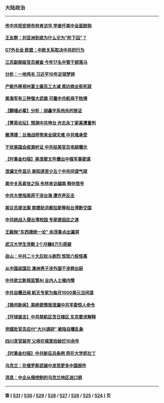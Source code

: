 ### 大陆政治
---
#### [传中共拒安排布林肯访华 学者吁美中全面脱钩](../../pages/ncid277/n13974274.md) 
#### [王友群：刘亚洲到底为什么沦为“阶下囚”？](../../pages/ncid277/n13973940.md) 
#### [G7外长会 欧盟：中欧关系取决中共的行为](../../pages/ncid277/n13974281.md) 
#### [江苏副部级官员被查 今年17名中管干部落马](../../pages/ncid277/n13974235.md) 
#### [分析：一地鸡毛 习近平10年足球梦碎](../../pages/ncid277/n13973305.md) 
#### [产能外移郑州富士康员工大减 周边商业街死寂](../../pages/ncid277/n13973948.md) 
#### [美海军有三种强大武器 可置中共航母于险境](../../pages/ncid277/n13970837.md) 
#### [【翻墙必看】分析：胡鑫宇系他杀的铁证](../../pages/ncid277/n13973906.md) 
#### [【菁英论坛】预测中共垮台 许志永丁家喜遭重判](../../pages/ncid277/n13973734.md) 
#### [赖清德：台海战将带来全球灾难 中共难承受](../../pages/ncid277/n13973747.md) 
#### [干扰美国会疫源听证 中共驻美官员电邮曝光](../../pages/ncid277/n13973726.md) 
#### [【时事金扫描】美泄密文件爆出中俄军事密谋](../../pages/ncid277/n13973567.md) 
#### [泄漏文件显示 美知道至少五个中共间谍气球](../../pages/ncid277/n13973674.md) 
#### [美中关系紧张之际 布林肯访越南 释何信号](../../pages/ncid277/n13973687.md) 
#### [中共大使指美菲干涉台海 遭齐声反击](../../pages/ncid277/n13973677.md) 
#### [美议员提法案 禁援助洪都拉斯等和台湾断交国](../../pages/ncid277/n13973659.md) 
#### [中共统战入侵台湾校园 专家提因应之道](../../pages/ncid277/n13973016.md) 
#### [王毅抛“东西德统一论” 余茂春点出漏洞](../../pages/ncid277/n13973663.md) 
#### [武汉大学生洗鞋 2个月赚8万引质疑](../../pages/ncid277/n13973648.md) 
#### [岳山：中共二十大后权斗剧烈 惊现六桩怪事](../../pages/ncid277/n13973599.md) 
#### [从中国返国后 澳洲男子涉外国干涉罪出庭](../../pages/ncid277/n13973566.md) 
#### [中共欲立新规监管AI 业内人士揭内情](../../pages/ncid277/n13973472.md) 
#### [中共自曝丑闻 航天专家为每月1000美元当间谍](../../pages/ncid277/n13972833.md) 
#### [【晚间新闻】美绝密情报泄漏中共军委惊人命令](../../pages/ncid277/n13973445.md) 
#### [【环球直击】中共禁航区含日辖区 东京要求解释](../../pages/ncid277/n13973443.md) 
#### [党媒批官员应付“大兴调研” 被指自曝乱象](../../pages/ncid277/n13973274.md) 
#### [四川贪官装穷 父母在城里捡破烂10余年](../../pages/ncid277/n13973319.md) 
#### [【时事金扫描】中共新征兵条例 将在大学抓壮丁](../../pages/ncid277/n13973184.md) 
#### [乌克兰：在俄罗斯武器中发现更多中国部件](../../pages/ncid277/n13973114.md) 
#### [消息：中企从俄控制的乌克兰地区进口铜](../../pages/ncid277/n13973038.md) 

---
#### 第 [ [531](./531.md) / [530](./530.md) / [529](./529.md) / [528](./528.md) / [527](./527.md) / [526](./526.md) / [525](./525.md) / [524](./524.md) ] 页
